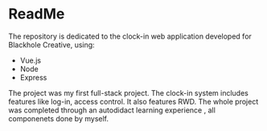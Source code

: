 # ReadMe
The repository is dedicated to the clock-in web application developed for Blackhole Creative, using:
* Vue.js
* Node
* Express

The project was my first full-stack project. The clock-in system includes features like log-in, access control. It also features RWD. The whole project was completed through an autodidact learning experience , all componenets done by myself.
